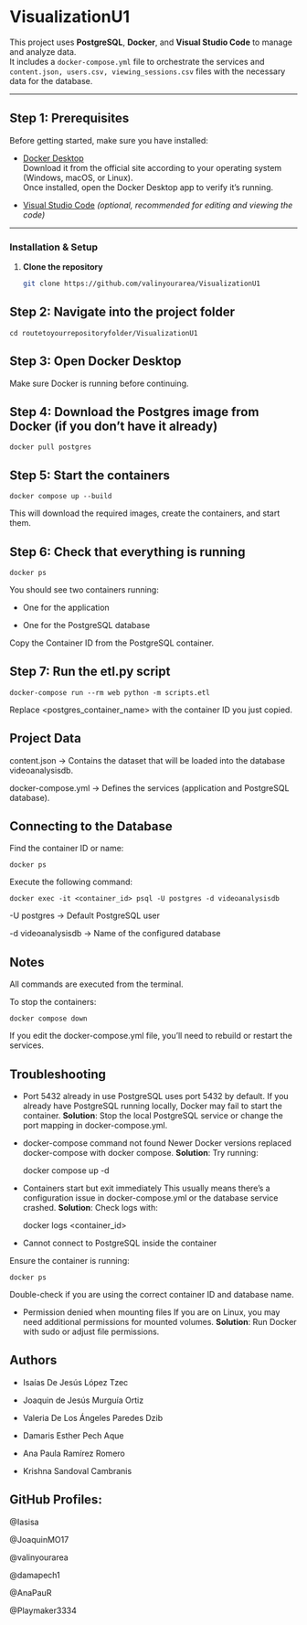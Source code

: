 # VisualizationU1

This project uses **PostgreSQL**, **Docker**, and **Visual Studio Code** to manage and analyze data.  
It includes a `docker-compose.yml` file to orchestrate the services and `content.json, users.csv, viewing_sessions.csv` files with the necessary data for the database.

---

## Step 1: Prerequisites

Before getting started, make sure you have installed:

- [Docker Desktop](https://www.docker.com/products/docker-desktop)  
  Download it from the official site according to your operating system (Windows, macOS, or Linux).  
  Once installed, open the Docker Desktop app to verify it’s running.

- [Visual Studio Code](https://code.visualstudio.com/) *(optional, recommended for editing and viewing the code)*  

---

### Installation & Setup

1. **Clone the repository**
   ```bash
   git clone https://github.com/valinyourarea/VisualizationU1

## Step 2: Navigate into the project folder

    cd routetoyourrepositoryfolder/VisualizationU1

## Step 3: Open Docker Desktop

Make sure Docker is running before continuing.

## Step 4: Download the Postgres image from Docker (if you don’t have it already)

    docker pull postgres

## Step 5: Start the containers

    docker compose up --build

This will download the required images, create the containers, and start them.

## Step 6: Check that everything is running

    docker ps

You should see two containers running:

- One for the application

- One for the PostgreSQL database

Copy the Container ID from the PostgreSQL container.

## Step 7: Run the etl.py script

    docker-compose run --rm web python -m scripts.etl

Replace <postgres_container_name> with the container ID you just copied.

## Project Data

content.json → Contains the dataset that will be loaded into the database videoanalysisdb.

docker-compose.yml → Defines the services (application and PostgreSQL database).

## Connecting to the Database

Find the container ID or name:

    docker ps


Execute the following command:

    docker exec -it <container_id> psql -U postgres -d videoanalysisdb


-U postgres → Default PostgreSQL user

-d videoanalysisdb → Name of the configured database

## Notes

All commands are executed from the terminal.

To stop the containers:

    docker compose down


If you edit the docker-compose.yml file, you’ll need to rebuild or restart the services.

## Troubleshooting

- Port 5432 already in use
PostgreSQL uses port 5432 by default. If you already have PostgreSQL running locally, Docker may fail to start the container.
**Solution**: Stop the local PostgreSQL service or change the port mapping in docker-compose.yml.

- docker-compose command not found
Newer Docker versions replaced docker-compose with docker compose.
**Solution**: Try running:

    docker compose up -d


- Containers start but exit immediately
This usually means there’s a configuration issue in docker-compose.yml or the database service crashed.
**Solution**: Check logs with:

    docker logs <container_id>


- Cannot connect to PostgreSQL inside the container

Ensure the container is running:

    docker ps


Double-check if you are using the correct container ID and database name.

- Permission denied when mounting files
If you are on Linux, you may need additional permissions for mounted volumes.
**Solution**: Run Docker with sudo or adjust file permissions.

## Authors

- Isaías De Jesús López Tzec

- Joaquin de Jesús Murguía Ortiz

- Valeria De Los Ángeles Paredes Dzib

- Damaris Esther Pech Aque

- Ana Paula Ramírez Romero

- Krishna Sandoval Cambranis

## GitHub Profiles:
@Iasisa

@JoaquinMO17

@valinyourarea

@damapech1

@AnaPauR

@Playmaker3334